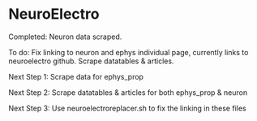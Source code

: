 # NeuroElectro

Completed: Neuron data scraped.

To do: Fix linking to neuron and ephys individual page, currently links to neuroelectro github. 
Scrape datatables & articles.

Next Step 1: Scrape data for ephys_prop

Next Step 2: Scrape datatables & articles for both ephys_prop & neuron

Next Step 3: Use neuroelectroreplacer.sh to fix the linking in these files